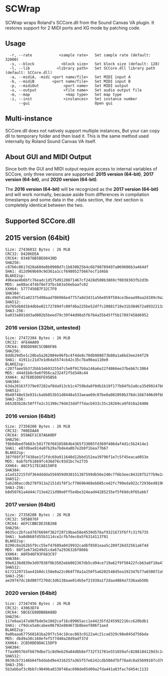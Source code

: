 # SCWrap
SCWrap wraps Roland's SCCore.dll from the Sound Canvas VA plugin. It restores support for 2 MIDI ports and XG mode by patching code.

## Usage
```
  -r, --rate            <sample rate>   Set sample rate (default: 32000)
  -s, --block            <block size>   Set block size (default: 128)
  -l, --lib            <library path>   Set SCCore.dll library path (default: SCCore.dll)
  -a, --midiA, -midi <port name/file>   Set MIDI input A
  -b, --midiB        <port name/file>   Set MIDI input B
  -p, --midiOut           <port name>   Set MIDI output
  -o, --output            <file name>   Set audio output file
  -m, --map                <map type>   Set map type
  -i, --inst              <instances>   Set instance number
      --gui                             Open gui
```

## Multi-instance
SCCore.dll does not natively support multiple instances, But your can copy dll to temporary folder and then load it. This is the same method used internally by Roland Sound Canvas VA itself.

## About GUI and MIDI Output

Since both the GUI and MIDI output require access to internal variables of SCCore, only three versions are supported: **2015 version (64-bit)**, **2017 version (64-bit)**, and **2020 version (64-bit)**.

The **2016 version (64-bit)** will be recognized as the **2017 version (64-bit)** and will work normally, because aside from differences in compilation timestamps and some data in the .rdata section, the .text section is completely identical between the two.

## Supported SCCore.dll
## 2015 version (64bit)
```
Size: 27436032 Bytes : 26 MiB
CRC32: D4206EEA
CRC64: 034876B5BE60430D
SHA256: c87b6c0617d28a60de8b0908d7c1b830825b4c6b798789497a069606b3a464df
SHA1: d12d969b69c9d361a1ccf69805275667ecf1d4bb
BLAKE2sp: 496eae4b6bfc76eadc1d575d9120871467cf2428d500b3869cf0038303fb2d3b
MD5: ae88ac4f4bf8ef3fbcb83a56ebaafc02
XXH64: 5777456B7F32C7F0
SHA384: d8cd9dfd1a02375490aad706966e47757a8d3431a56e059f504ce3beaa99aa2d109c9a27c9b4b8802899fbcfbab58dff
SHA512: da765db8d1b4dbbe021727894fc00fd6a225be52dffc20881f18e31b384672a8932213ae136659b278ebdf275c5c51552b02455c83ec89972fe33862d31d3ac3
SHA3-256: ba033a891dd3ad002b5beed79c39f44d90a5fb764a55b45ff5b17897458d6952

```
### 2016 version (32bit, untested)
```
Size: 27472384 Bytes : 26 MiB
CRC32: 4FE4AA09
CRC64: B9EDD98C5C0B0F86
SHA256: 8ddb29d5e1c20ba5a262084e96fbc4f4de8c70db988873b80a1a6bd3ee244f29
SHA1: 41911c21d7e1d6da5574cb42c35c7ba96ea110e0
BLAKE2sp: c287faee5b372bbb3eb932554fc5e8f917b9a146a6e22f4866ee37beb67c3064
MD5: d44d1b8c9a6f956ca2324f2f5d348c44
XXH64: A27E0D3D6FE95B56
SHA384: 63da20163f379e97202af0da913cb1c4759bda8f0db1b19f177b84fb2a8ca35d99247b0147c573d9475b35d498cba1f3
SHA512: 0b48f48e53e931cbabb053b51d0448a533aeae69c07be0a082050b376dc1667406d9fb0f73529c74f992d6e727f8a814d4be56bfab1c7d636d53eebc6a6ee10c
SHA3-256: b65203b28c50fffe2c31390c79d433ddfffdacb933c35c28269ca9f810a24406
```
### 2016 version (64bit)
```
Size: 27358208 Bytes : 26 MiB
CRC32: 700EDAA0
CRC64: D59AEF1C87A6A0DF
SHA256: f8b0dbedfb683c581f76f68105864b4365f33005fd369f486daf4d1c5b2414e1
SHA1: e87d9ae914a07b29a7bde4a0b7e2b9f1bea77b67
BLAKE2sp: 387f69f3f7438ae1f2fdc69a911640d12bbd152ea39796f1e7c5f45eacad053e
MD5: 6abfbf61869fc436d76c93d1bc7e2735
XXH64: 46CF517ECA8150F8
SHA384: a1ad12215fdf364dddda556959d930151387599db56e240c7f6b3eec84328f5277b9e2a8e8801959a434210d33a3bbc0
SHA512: 5ab2d0accdb278f913a2151d1f8f1cf78696468eb685ced2fc799eda922c72936ed819077c34d90f7783993e77d536f643ad5c71043eb7132378bf0d753b29e2
SHA3-256: b8d50761a4d44c713e4211d90e0ff5e4be324ead44285235ef5f69dc0f65abb7

```
### 2017 version (64bit)
```
Size: 27358208 Bytes : 26 MiB
CRC32: 505B876F
CRC64: AEFCCBBCDE35B26B
SHA256: 0635cc2bfced7876694f362f29719bae58e4539d576af9321673f6ffc31f6735
SHA1: ba0d868fd55b3114ce2cfb7dec0a5f6314113791
BLAKE2sp: 8298c8a162b5f9cc55ef47689a0419932cad6f8501eaa5c289f26d32561a6f4d
MD5: 80f1e673d249d1cda67a2936326f866b
XXH64: A0FD46F93F683C97
SHA384: 99e6136d839e3d97838f0b3502ebb002367db5cd94ce719a62f9f50422fcb63a0f10a47460d690204c23158cf49ddd01
SHA512: 6172129715ae41b0dc158e0a22c064f70a1a250f5a6202548d5ea192347b77a650072a9185630c07f96dc0906553289e630767634f4d80d148bf561a110b3577
SHA3-256: ae39747dc18d807f270dc3d6138aae014b5ef21938a1f2daa4884a7336aab58b
```
### 2020 version (64bit)
```
Size: 27347456 Bytes : 26 MiB
CRC32: 43063D74
CRC64: 5BCECE00DB88A88D
SHA256: 117e6aa147a96fbde5e10d2caf16c89965acc1e44235fd245992216cc620bdb1
SHA1: cf9dce5a0cabee06792e884673b8beef806f1aed
BLAKE2sp: 9a0baaa677568181ba29f7c54c10cec803c9122a4c21cad329c98e045d756bda
MD5: dbd9a30c168efef577d40a28d9adf37d
XXH64: 2CB50DE0DAC15DF9
SHA384: f7aa90576df6679dbe71c8d9eb29a04d8b8ef732f31701e551659afc8288184129d3c14fb7ca374e8bb2b9df27de6782
SHA512: 8630cb73146b64fbddabd9e4316257a365f57e6242cdb586d7bf78adc8a55699107cd708f8442d3a720ee17662bb9f13fe35bd5ce2250b9d82d0efe51e4e34dc
SHA3-256: 5b3abbaf3c9bb7c9049ba0338f48ac698de05d09a2fda441a03fac7d454c1132
```